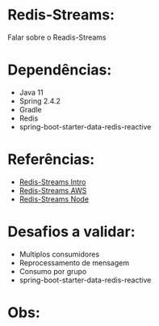 # Redis-Streams: #
Falar sobre o Readis-Streams

# Dependências: #

 - Java 11
 - Spring 2.4.2
 - Gradle
 - Redis
 - spring-boot-starter-data-redis-reactive

# Referências: #
 - [Redis-Streams Intro](https://redis.io/topics/streams-intro)
 - [Redis-Streams AWS](https://aws.amazon.com/pt/redis/Redis_Streams/)
 - [Redis-Streams Node](https://github.com/luin/ioredis)

# Desafios a validar: #

- Multiplos consumidores
- Reprocessamento de mensagem
- Consumo por grupo
- spring-boot-starter-data-redis-reactive


# Obs: #

